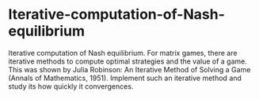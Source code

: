 # Iterative-computation-of-Nash-equilibrium
Iterative computation of Nash equilibrium. For matrix games, there are iterative methods to compute optimal strategies and the value of a game. This was shown by Julia Robinson: An Iterative Method of Solving a Game (Annals of Mathematics, 1951). Implement such an iterative method and study its how quickly it convergences.
